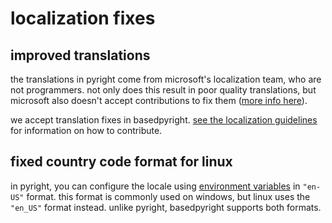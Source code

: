 # localization fixes

## improved translations

the translations in pyright come from microsoft's localization team, who are not programmers. not only does this result in poor quality translations, but microsoft also doesn't accept contributions to fix them ([more info here](https://github.com/microsoft/pyright/issues/7441#issuecomment-1987027067)).

we accept translation fixes in basedpyright. [see the localization guidelines](../development/localization.md) for information on how to contribute.

## fixed country code format for linux

in pyright, you can configure the locale using [environment variables](../configuration/config-files.md#locale-configuration) in `"en-US"` format. this format is commonly used on windows, but linux uses the `"en_US"` format instead. unlike pyright, basedpyright supports both formats.

